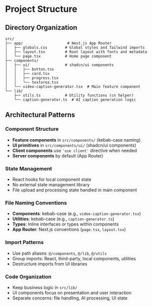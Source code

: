 # Project Structure

## Directory Organization

```
src/
├── app/                    # Next.js App Router
│   ├── globals.css        # Global styles and Tailwind imports
│   ├── layout.tsx         # Root layout with fonts and metadata
│   └── page.tsx           # Home page component
├── components/
│   ├── ui/                # shadcn/ui components
│   │   ├── button.tsx
│   │   ├── card.tsx
│   │   ├── progress.tsx
│   │   └── textarea.tsx
│   └── video-caption-generator.tsx  # Main feature component
└── lib/
    ├── utils.ts           # Utility functions (cn helper)
    └── caption-generator.ts  # AI caption generation logic
```

## Architectural Patterns

### Component Structure
- **Feature components** in `src/components/` (kebab-case naming)
- **UI primitives** in `src/components/ui/` (shadcn/ui components)
- **Client components** use `'use client'` directive when needed
- **Server components** by default (App Router)

### State Management
- React hooks for local component state
- No external state management library
- File upload and processing state handled in main component

### File Naming Conventions
- **Components**: kebab-case (e.g., `video-caption-generator.tsx`)
- **Utilities**: kebab-case (e.g., `caption-generator.ts`)
- **Types**: Inline interfaces or types within components
- **App Router**: Next.js conventions (`page.tsx`, `layout.tsx`)

### Import Patterns
- Use path aliases: `@/components`, `@/lib`, `@/utils`
- Group imports: React, third-party, local components, utilities
- Destructure imports from UI libraries

### Code Organization
- Keep business logic in `src/lib/`
- UI components focus on presentation and user interaction
- Separate concerns: file handling, AI processing, UI state